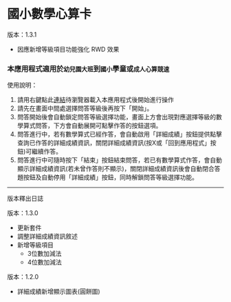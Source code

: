 # 國小數學心算卡
版本：1.3.1
* 因應新增等級項目功能強化 RWD 效果

### 本應用程式適用於`幼兒園大班`到`國小`學童或`成人心算競速`

使用說明：
1. 請用右鍵點此[連結](https://rayaries.github.io/elementary-school-mental-arithmetic/)待瀏覽器載入本應用程式後開始進行操作
2. 請先在畫面中間處選擇問答等級後再按下「開始」。
3. 問答開始後會自動鎖定問答等級選擇功能，畫面上方會出現對應選擇等級的數學算式問答，下方會自動展開可點擊作答的按鈕選項。
4. 問答進行中，若有數學算式已經作答，會自動啟用「詳細成績」按鈕提供點擊查詢已作答的詳細成績資訊，關閉詳細成績資訊(按X或「回到應用程式」按鈕)可繼續作答。
5. 問答進行中可隨時按下「結束」按鈕結束問答，若已有數學算式作答，會自動顯示詳細成績資訊(若未曾作答則不顯示)，關閉詳細成績資訊後會自動閉合答題按鈕及自動停用「詳細成績」按鈕，同時解鎖問答等級選擇功能。

---
版本釋出日誌

版本：1.3.0
* 更新套件
* 調整詳細成績資訊敘述
* 新增等級項目  
   + 3位數加減法  
   + 4位數加減法

版本：1.2.0

* 詳細成績新增顯示圖表(圓餅圖)
